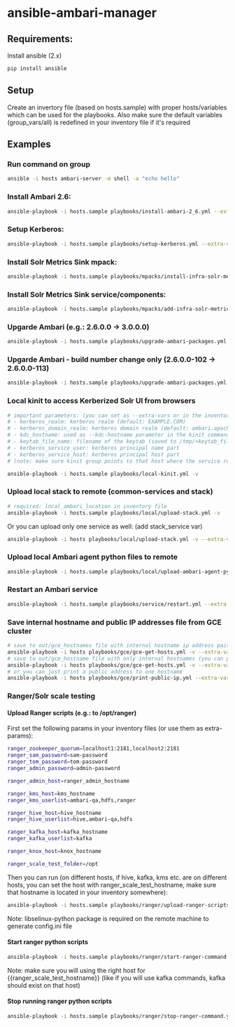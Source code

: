 # ansible-ambari-manager

## Requirements:

Install ansible (2.x) 
```bash
pip install ansible
```
## Setup

Create an invertory file (based on hosts.sample) with proper hosts/variables which can be used for the playbooks.
Also make sure the default variables (group_vars/all) is redefined in your inventory file if it's required

## Examples

### Run command on group
```bash
ansible -i hosts ambari-server -m shell -a "echo hello"
```

### Install Ambari 2.6:
```bash
ansible-playbook -i hosts.sample playbooks/install-ambari-2_6.yml --extra-vars "ambari_build_number=103"
```

### Setup Kerberos:
```bash
ansible-playbook -i hosts.sample playbooks/setup-kerberos.yml --extra-vars "kerberos_domain_realm=ambari.apache.org"
```

### Install Solr Metrics Sink mpack:
```bash
ansible-playbook -i hosts.sample playbooks/mpacks/install-infra-solr-metrics-mpack.yml
```

### Install Solr Metrics Sink service/components:
```bash
ansible-playbook -i hosts.sample playbooks/mpacks/add-infra-solr-metrics-mpack.yml
```

### Upgarde Ambari (e.g.: 2.6.0.0 -> 3.0.0.0)
```bash
ansible-playbook -i hosts.sample playbooks/upgrade-ambari-packages.yml -v --extra-vars "ambari_base_url=http://s3.amazonaws.com/dev.hortonworks.com/ambari/centos6/3.x/BUILDS/3.0.0.0-1116 ambari_version=3.0.0.0 ambari_build_number=1116"
```

### Upgarde Ambari - build number change only (2.6.0.0-102 -> 2.6.0.0-113)
```bash
ansible-playbook -i hosts.sample playbooks/upgrade-ambari-packages.yml -v --extra-vars "ambari_base_url=http://s3.amazonaws.com/dev.hortonworks.com/ambari/centos6/2.x/BUILDS/2.6.0.0-113 ambari_version=2.6.0.0 ambari_build_number=113 skip_ambari_server_upgrade_command=True"
```
### Local kinit to access Kerberized Solr UI from browsers
```bash
# important parameters: (you can set as --extra-vars or in the inventory file)
# - kerberos_realm: kerberos realm (default: EXAMPLE.COM)
# - kerberos_domain_realm: kerberos domain realm (default: ambari.apache.org)
# - kdc_hostname: used as --kdc-hostname parameter in the kinit command
# - keytab_file_name: filename of the keytab (saved to /tmp/<keytab_file_name>)
# - kerberos_service_user: kerberos principal name part
# - kerberos_service_host: kerberos principal host part
# (note: make sure kinit group points to that host where the service running)

ansible-playbook -i hosts.sample playbooks/local-kinit.yml -v
```

### Upload local stack to remote (common-services and stack)
```bash
# required: local_ambari_location in inventory file
ansible-playbook -i hosts.sample playbooks/local/upload-stack.yml -v
```
Or you can upload only one service as well: (add stack_service var)
```bash
ansible-playbook -i hosts playbooks/local/upload-stack.yml -v --extra-vars "stack_service=AMBARI_INFRA"
```

### Upload local Ambari agent python files to remote

```bash
ansible-playbook -i hosts.sample playbooks/local/upload-ambari-agent-python.yml -v
```

### Restart an Ambari service

```bash
ansible-playbook -i hosts.sample playbooks/service/restart.yml --extra-vars "service_name=AMBARI_INFRA" -v
```

### Save internal hostname and public IP addresses file from GCE cluster
```bash
# save to out/gce_hostnames file with internal hostname ip address pairs (you can put that into /etc/hosts)
ansible-playbook -i hosts playbooks/gce/gce-get-hosts.yml -v --extra-vars="gce_cluster_name=mycluster"
# save to out/gce_hostname file with only internal hostnames (you can put that into your inventory file)
ansible-playbook -i hosts playbooks/gce/gce-get-hosts.yml -v --extra-vars="gce_cluster_name=perf-solr gce_only_internal_address=true"
# or you can just print a public address to one hostname
ansible-playbook -i hosts playbooks/gce/print-public-ip.yml --extra-vars="gce_cluster_name=mycluster gce_hostname=hostname.internal"
```

### Ranger/Solr scale testing

#### Upload Ranger scripts (e.g.: to /opt/ranger)
First set the following params in your inventory files (or use them as extra-params):
```bash
ranger_zookeeper_quorum=localhost1:2181,localhost2:2181
ranger_sam_password=sam-password
ranger_tom_password=tom-password
ranger_admin_password=admin-password

ranger_admin_host=ranger_admin_hostname

ranger_kms_host=kms_hostname
ranger_kms_userlist=ambari-qa,hdfs,ranger

ranger_hive_host=hive_hostname
ranger_hive_userlist=hive,ambari-qa,hdfs

ranger_kafka_host=kafka_hostname
ranger_kafka_userlist=kafka

ranger_knox_host=knox_hostname

ranger_scale_test_folder=/opt
```
Then you can run (on different hosts, if hive, kafka, kms etc. are on different hosts, you can set the host with ranger_scale_test_hostname, make sure that hostname is located in your inventory somewhere):
```bash
ansible-playbook -i hosts.sample playbooks/ranger/upload-ranger-scripts.yml --extra-vars "ranger_scale_test_hostname=selected_hostname"
```
Note: libselinux-python package is required on the remote machine to generate config.ini file

#### Start ranger python scripts 
```bash
ansible-playbook -i hosts.sample playbooks/ranger/start-ranger-command.yml --extra-vars "ranger_scale_test_hostname=selected_hostname ranger_command_type=kafka ranger_command_param_days=1 ranger_command_param_threads=1 ranger_command_param_executions=1000"
```
Note: make sure you will using the right host for {{ranger_scale_test_hostname}} (like if you will use kafka commands, kafka should exist on that host)

#### Stop running ranger python scripts
```bash
ansible-playbook -i hosts.sample playbooks/ranger/stop-ranger-command.yml --extra-vars "ranger_scale_test_hostname=selected_hostname ranger_command_type=kafka"
```
